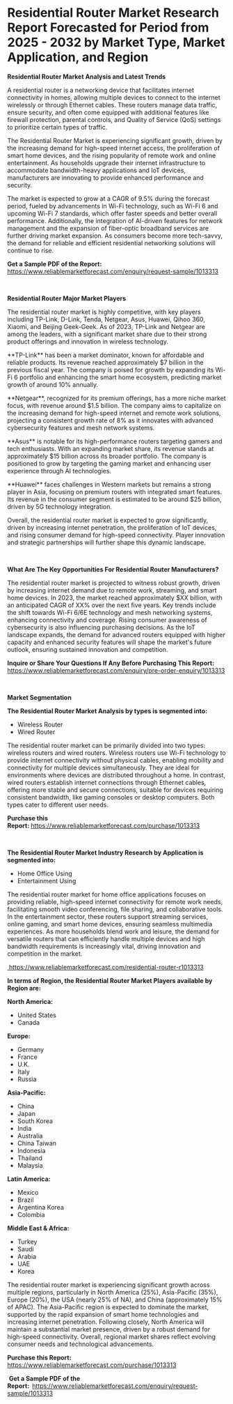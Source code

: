 <p><h1>Residential Router Market Research Report Forecasted for Period from 2025 -  2032 by Market Type, Market Application, and Region</h1></p><p><strong>Residential Router Market Analysis and Latest Trends</strong></p>
<p><p>A residential router is a networking device that facilitates internet connectivity in homes, allowing multiple devices to connect to the internet wirelessly or through Ethernet cables. These routers manage data traffic, ensure security, and often come equipped with additional features like firewall protection, parental controls, and Quality of Service (QoS) settings to prioritize certain types of traffic.</p><p>The Residential Router Market is experiencing significant growth, driven by the increasing demand for high-speed internet access, the proliferation of smart home devices, and the rising popularity of remote work and online entertainment. As households upgrade their internet infrastructure to accommodate bandwidth-heavy applications and IoT devices, manufacturers are innovating to provide enhanced performance and security.</p><p>The market is expected to grow at a CAGR of 9.5% during the forecast period, fueled by advancements in Wi-Fi technology, such as Wi-Fi 6 and upcoming Wi-Fi 7 standards, which offer faster speeds and better overall performance. Additionally, the integration of AI-driven features for network management and the expansion of fiber-optic broadband services are further driving market expansion. As consumers become more tech-savvy, the demand for reliable and efficient residential networking solutions will continue to rise.</p></p>
<p><strong>Get a Sample PDF of the Report:&nbsp;</strong> <a href="https://www.reliablemarketforecast.com/enquiry/request-sample/1013313?utm_campaign=3118&utm_medium=2&utm_source=Github&utm_content=ia&utm_term=17042025&utm_id=residential-router">https://www.reliablemarketforecast.com/enquiry/request-sample/1013313</a></p>
<p>&nbsp;</p>
<p><strong>Residential Router Major Market Players</strong></p>
<p><p>The residential router market is highly competitive, with key players including TP-Link, D-Link, Tenda, Netgear, Asus, Huawei, Qihoo 360, Xiaomi, and Beijing Geek-Geek. As of 2023, TP-Link and Netgear are among the leaders, with a significant market share due to their strong product offerings and innovation in wireless technology.</p><p>**TP-Link** has been a market dominator, known for affordable and reliable products. Its revenue reached approximately $7 billion in the previous fiscal year. The company is poised for growth by expanding its Wi-Fi 6 portfolio and enhancing the smart home ecosystem, predicting market growth of around 10% annually.</p><p>**Netgear**, recognized for its premium offerings, has a more niche market focus, with revenue around $1.5 billion. The company aims to capitalize on the increasing demand for high-speed internet and remote work solutions, projecting a consistent growth rate of 8% as it innovates with advanced cybersecurity features and mesh network systems.</p><p>**Asus** is notable for its high-performance routers targeting gamers and tech enthusiasts. With an expanding market share, its revenue stands at approximately $15 billion across its broader portfolio. The company is positioned to grow by targeting the gaming market and enhancing user experience through AI technologies.</p><p>**Huawei** faces challenges in Western markets but remains a strong player in Asia, focusing on premium routers with integrated smart features. Its revenue in the consumer segment is estimated to be around $25 billion, driven by 5G technology integration.</p><p>Overall, the residential router market is expected to grow significantly, driven by increasing internet penetration, the proliferation of IoT devices, and rising consumer demand for high-speed connectivity. Player innovation and strategic partnerships will further shape this dynamic landscape.</p></p>
<p>&nbsp;</p>
<p><strong>What Are The Key Opportunities For Residential Router Manufacturers?</strong></p>
<p><p>The residential router market is projected to witness robust growth, driven by increasing internet demand due to remote work, streaming, and smart home devices. In 2023, the market reached approximately $XX billion, with an anticipated CAGR of XX% over the next five years. Key trends include the shift towards Wi-Fi 6/6E technology and mesh networking systems, enhancing connectivity and coverage. Rising consumer awareness of cybersecurity is also influencing purchasing decisions. As the IoT landscape expands, the demand for advanced routers equipped with higher capacity and enhanced security features will shape the market's future outlook, ensuring sustained innovation and competition.</p></p>
<p><strong>Inquire or Share Your Questions If Any Before Purchasing This Report:</strong> <a href="https://www.reliablemarketforecast.com/enquiry/pre-order-enquiry/1013313?utm_campaign=3118&utm_medium=2&utm_source=Github&utm_content=ia&utm_term=17042025&utm_id=residential-router">https://www.reliablemarketforecast.com/enquiry/pre-order-enquiry/1013313</a></p>
<p>&nbsp;</p>
<p><strong>Market Segmentation</strong></p>
<p><strong>The Residential Router Market Analysis by types is segmented into:</strong></p>
<p><ul><li>Wireless Router</li><li>Wired Router</li></ul></p>
<p><p>The residential router market can be primarily divided into two types: wireless routers and wired routers. Wireless routers use Wi-Fi technology to provide internet connectivity without physical cables, enabling mobility and connectivity for multiple devices simultaneously. They are ideal for environments where devices are distributed throughout a home. In contrast, wired routers establish internet connections through Ethernet cables, offering more stable and secure connections, suitable for devices requiring consistent bandwidth, like gaming consoles or desktop computers. Both types cater to different user needs.</p></p>
<p><strong>Purchase this Report:&nbsp;</strong><a href="https://www.reliablemarketforecast.com/purchase/1013313?utm_campaign=3118&utm_medium=2&utm_source=Github&utm_content=ia&utm_term=17042025&utm_id=residential-router">https://www.reliablemarketforecast.com/purchase/1013313</a></p>
<p>&nbsp;</p>
<p><strong>The Residential Router Market Industry Research by Application is segmented into:</strong></p>
<p><ul><li>Home Office Using</li><li>Entertainment Using</li></ul></p>
<p><p>The residential router market for home office applications focuses on providing reliable, high-speed internet connectivity for remote work needs, facilitating smooth video conferencing, file sharing, and collaborative tools. In the entertainment sector, these routers support streaming services, online gaming, and smart home devices, ensuring seamless multimedia experiences. As more households blend work and leisure, the demand for versatile routers that can efficiently handle multiple devices and high bandwidth requirements is increasingly vital, driving innovation and competition in the market.</p></p>
<p><a href="https://www.reliablemarketforecast.com/residential-router-r1013313?utm_campaign=3118&utm_medium=2&utm_source=Github&utm_content=ia&utm_term=17042025&utm_id=residential-router">&nbsp;https://www.reliablemarketforecast.com/residential-router-r1013313</a></p>
<p><strong>In terms of Region, the Residential Router Market Players available by Region are:</strong></p>
<p>
    <p> <strong> North America: </strong>
        <ul>
            <li>United States</li>
            <li>Canada</li>
        </ul>
        </p> 
    <p> <strong> Europe: </strong>
        <ul>
            <li>Germany</li>
            <li>France</li>
            <li>U.K.</li>
            <li>Italy</li>
            <li>Russia</li>
        </ul>
        </p> 
    <p> <strong> Asia-Pacific: </strong>
        <ul>
            <li>China</li>
            <li>Japan</li>
            <li>South Korea</li>
            <li>India</li>
            <li>Australia</li>
            <li>China Taiwan</li>
            <li>Indonesia</li>
            <li>Thailand</li>
            <li>Malaysia</li>
        </ul>
        </p> 
    <p> <strong> Latin America: </strong>
        <ul>
            <li>Mexico</li>
            <li>Brazil</li>
            <li>Argentina Korea</li>
            <li>Colombia</li>
        </ul>
        </p> 
    <p> <strong> Middle East & Africa: </strong>
        <ul>
            <li>Turkey</li>
            <li>Saudi</li>
            <li>Arabia</li>
            <li>UAE</li>
            <li>Korea</li>
        </ul>
    </p>
    </p>
<p><p>The residential router market is experiencing significant growth across multiple regions, particularly in North America (25%), Asia-Pacific (35%), Europe (20%), the USA (nearly 25% of NA), and China (approximately 15% of APAC). The Asia-Pacific region is expected to dominate the market, supported by the rapid expansion of smart home technologies and increasing internet penetration. Following closely, North America will maintain a substantial market presence, driven by a robust demand for high-speed connectivity. Overall, regional market shares reflect evolving consumer needs and technological advancements.</p></p>
<p><strong>Purchase this Report: </strong><a href="https://www.reliablemarketforecast.com/purchase/1013313?utm_campaign=3118&utm_medium=2&utm_source=Github&utm_content=ia&utm_term=17042025&utm_id=residential-router">https://www.reliablemarketforecast.com/purchase/1013313</a></p>
<p>&nbsp;<strong>Get a Sample PDF of the Report:&nbsp;&nbsp;</strong><a href="https://www.reliablemarketforecast.com/enquiry/request-sample/1013313?utm_campaign=3118&utm_medium=2&utm_source=Github&utm_content=ia&utm_term=17042025&utm_id=residential-router">https://www.reliablemarketforecast.com/enquiry/request-sample/1013313</a></p>
<p><strong></strong></p>
<p><p></p><p></p><p></p></p>